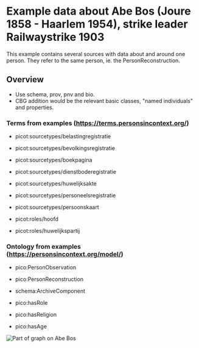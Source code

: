 # Example data about Abe Bos (Joure 1858 - Haarlem 1954), strike leader Railwaystrike 1903

This example contains several sources with data about and around one person. They refer to the same person, ie. the PersonReconstruction.

## Overview
* Use schema, prov, pnv and bio.
* CBG addition would be the relevant basic classes, "named individuals" and properties. 

### Terms from examples (https://terms.personsincontext.org/)

- picot:sourcetypes/belastingregistratie
- picot:sourcetypes/bevolkingsregistratie
- picot:sourcetypes/boekpagina
- picot:sourcetypes/dienstboderegistratie
- picot:sourcetypes/huwelijksakte
- picot:sourcetypes/personeelsregistratie
- picot:sourcetypes/persoonskaart

- picot:roles/hoofd
- picot:roles/huwelijkspartij

### Ontology from examples (https://personsincontext.org/model/)

- pico:PersonObservation
- pico:PersonReconstruction
- schema:ArchiveComponent

- pico:hasRole
- pico:hasReligion
- pico:hasAge



![Part of graph on Abe Bos](https://github.com/CBG-nl/A2A-LD/blob/main/examples/abe-bos/abe-bos.png?raw=true)

